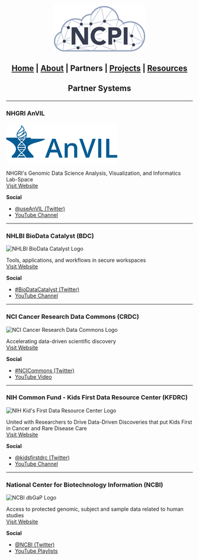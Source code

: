 <p align="center"><img src="https://github.com/NCPITest/.github/blob/main/profile/ncpi-logo-close-crop.png" width="250" alt="NCPI Logo"/></p>

<div align="center">
  <h2>
    <a href="https://github.com/NCPITest">Home</a> |
    <a href="https://github.com/NCPITest/About/blob/main/README.md">About</a> |
    <a> Partners</a> |
    <a href="https://github.com/NCPITest/Projects/blob/main/README.md">Projects</a> |
    <a href="https://github.com/NCPITest/Resources/blob/main/README.md">Resources</a>
  </h2>
</div>

## <p align="center">  Partner Systems  </p>


---

### NHGRI AnVIL
<img
  src="logos/logo-anvil.png"
  alt="NHGRI AnViL Logo"
  width="300"
/>

NHGRI's Genomic Data Science Analysis, Visualization, and Informatics Lab-Space  
[Visit Website](https://anvilproject.org)

**Social**  
- [@useAnVIL (Twitter)](https://twitter.com/useAnVIL)  
- [YouTube Channel](https://www.youtube.com/channel/UCBbHCj7kUogAMFyBAzzzfUw)

---

### NHLBI BioData Catalyst (BDC)

<img
  src="https://github.com/user-attachments/assets/c58acff4-fa85-43e7-a9e1-59e985caec10"
  alt="NHLBI BioData Catalyst Logo"
  width="300"
/>

Tools, applications, and workflows in secure workspaces  
[Visit Website](https://biodatacatalyst.nhlbi.nih.gov)

**Social**  
- [#BioDataCatalyst (Twitter)](https://twitter.com/hashtag/BioDataCatalyst)  
- [YouTube Channel](https://www.youtube.com/channel/UCGkmY5oNK8uFZzT8vV_9KgQ)

---

### NCI Cancer Research Data Commons (CRDC)

<img
  src="https://github.com/user-attachments/assets/54ffb639-729a-40e1-bb14-bc3d25676a17"
  alt="NCI Cancer Research Data Commons Logo"
  width="300"
/>


Accelerating data-driven scientific discovery  
[Visit Website](https://datacommons.cancer.gov/)

**Social**  
- [#NCICommons (Twitter)](https://twitter.com/hashtag/NCICommons)  
- [YouTube Video](https://www.youtube.com/embed/tk1nEX2gnqk)

---

### NIH Common Fund - Kids First Data Resource Center (KFDRC)
<img
  src="https://github.com/user-attachments/assets/f393209d-69ab-4a5c-8805-b52d6a18e53b"
  alt="NIH Kid's First Data Resource Center Logo"
  width="300"
/>

United with Researchers to Drive Data-Driven Discoveries that put Kids First in Cancer and Rare Disease Care  
[Visit Website](https://kidsfirstdrc.org)

**Social**  
- [@kidsfirstdrc (Twitter)](https://twitter.com/kidsfirstdrc)  
- [YouTube Channel](https://www.youtube.com/channel/UCK9sPu0j4_ci4m3nNFa6gVw/featured)

---

### National Center for Biotechnology Information (NCBI)

<img
  src="https://github.com/user-attachments/assets/57161b50-a39b-4500-b7ff-d67d555a63a2"
  alt="NCBI dbGaP Logo"
  width="300"
/>

Access to protected genomic, subject and sample data related to human studies  
[Visit Website](https://www.ncbi.nlm.nih.gov/)

**Social**  
- [@NCBI (Twitter)](https://twitter.com/NCBI)  
- [YouTube Playlists](https://www.youtube.com/user/NLMNIH/playlists)

